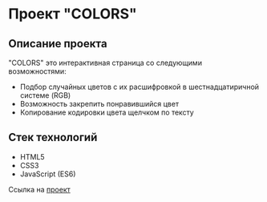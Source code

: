 # Проект "COLORS"
## Описание проекта

"COLORS" это интерактивная страница со следующими возможностями:
* Подбор случайных цветов с их расшифровкой в шестнадцатиричной системе (RGB)
* Возможность закрепить понравившийся цвет
* Копирование кодировки цвета щелчком по тексту

## Стек технологий

- HTML5
- CSS3
- JavaScript (ES6)

Ссылка на [проект](https://saytarou.github.io/colors/)
